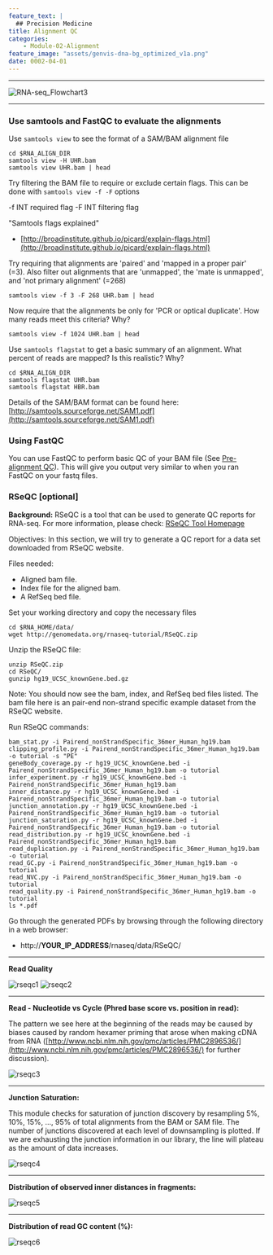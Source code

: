 ```yaml
---
feature_text: |
  ## Precision Medicine
title: Alignment QC
categories:
    - Module-02-Alignment
feature_image: "assets/genvis-dna-bg_optimized_v1a.png"
date: 0002-04-01
---
```


***

![RNA-seq_Flowchart3](/assets/module_2/RNA-seq_Flowchart3.png)

***

### Use samtools and FastQC to evaluate the alignments
Use `samtools view` to see the format of a SAM/BAM alignment file

    cd $RNA_ALIGN_DIR
    samtools view -H UHR.bam
    samtools view UHR.bam | head

Try filtering the BAM file to require or exclude certain flags. This can be done with `samtools view -f -F` options

-f INT required flag -F INT filtering flag

"Samtools flags explained"

* [http://broadinstitute.github.io/picard/explain-flags.html](http://broadinstitute.github.io/picard/explain-flags.html)

Try requiring that alignments are 'paired' and 'mapped in a proper pair' (=3). Also filter out alignments that are 'unmapped', the 'mate is unmapped', and 'not primary alignment' (=268)

    samtools view -f 3 -F 268 UHR.bam | head

Now require that the alignments be only for 'PCR or optical duplicate'. How many reads meet this criteria? Why?

    samtools view -f 1024 UHR.bam | head

Use `samtools flagstat` to get a basic summary of an alignment. What percent of reads are mapped? Is this realistic? Why?

    cd $RNA_ALIGN_DIR
    samtools flagstat UHR.bam
    samtools flagstat HBR.bam

Details of the SAM/BAM format can be found here: [http://samtools.sourceforge.net/SAM1.pdf](http://samtools.sourceforge.net/SAM1.pdf)

### Using FastQC
You can use FastQC to perform basic QC of your BAM file (See [Pre-alignment QC](/_posts/0001-06-01-Pre-alignment_QC.md)). This will give you output very similar to when you ran FastQC on your fastq files.

### RSeQC [optional]
**Background:** RSeQC is a tool that can be used to generate QC reports for RNA-seq. For more information, please check: [RSeQC Tool Homepage](http://rseqc.sourceforge.net/)

Objectives: In this section, we will try to generate a QC report for a data set downloaded from RSeQC website.

Files needed:

* Aligned bam file.
* Index file for the aligned bam.
* A RefSeq bed file.

Set your working directory and copy the necessary files

    cd $RNA_HOME/data/
    wget http://genomedata.org/rnaseq-tutorial/RSeQC.zip

Unzip the RSeQC file:

    unzip RSeQC.zip
    cd RSeQC/
    gunzip hg19_UCSC_knownGene.bed.gz

Note: You should now see the bam, index, and RefSeq bed files listed. The bam file here is an pair-end non-strand specific example dataset from the RSeQC website.

Run RSeQC commands:

    bam_stat.py -i Pairend_nonStrandSpecific_36mer_Human_hg19.bam
    clipping_profile.py -i Pairend_nonStrandSpecific_36mer_Human_hg19.bam -o tutorial -s "PE"
    geneBody_coverage.py -r hg19_UCSC_knownGene.bed -i Pairend_nonStrandSpecific_36mer_Human_hg19.bam -o tutorial
    infer_experiment.py -r hg19_UCSC_knownGene.bed -i Pairend_nonStrandSpecific_36mer_Human_hg19.bam
    inner_distance.py -r hg19_UCSC_knownGene.bed -i Pairend_nonStrandSpecific_36mer_Human_hg19.bam -o tutorial
    junction_annotation.py -r hg19_UCSC_knownGene.bed -i Pairend_nonStrandSpecific_36mer_Human_hg19.bam -o tutorial
    junction_saturation.py -r hg19_UCSC_knownGene.bed -i Pairend_nonStrandSpecific_36mer_Human_hg19.bam -o tutorial
    read_distribution.py -r hg19_UCSC_knownGene.bed -i Pairend_nonStrandSpecific_36mer_Human_hg19.bam
    read_duplication.py -i Pairend_nonStrandSpecific_36mer_Human_hg19.bam -o tutorial
    read_GC.py -i Pairend_nonStrandSpecific_36mer_Human_hg19.bam -o tutorial
    read_NVC.py -i Pairend_nonStrandSpecific_36mer_Human_hg19.bam -o tutorial
    read_quality.py -i Pairend_nonStrandSpecific_36mer_Human_hg19.bam -o tutorial
    ls *.pdf

Go through the generated PDFs by browsing through the following directory in a web browser:

* http://**YOUR_IP_ADDRESS**/rnaseq/data/RSeQC/

***

**Read Quality**

![rseqc1](/assets/module_2/rseqc1.png)
![rseqc2](/assets/module_2/rseqc2.png)

***

**Read - Nucleotide vs Cycle (Phred base score vs. position in read):**

The pattern we see here at the beginning of the reads may be caused by biases caused by random hexamer priming that arose when making cDNA from RNA ([http://www.ncbi.nlm.nih.gov/pmc/articles/PMC2896536/](http://www.ncbi.nlm.nih.gov/pmc/articles/PMC2896536/) for further discussion).

![rseqc3](/assets/module_2/rseqc3.png)

***

**Junction Saturation:**

This module checks for saturation of junction discovery by resampling 5%, 10%, 15%, ..., 95% of total alignments from the BAM or SAM file. The number of junctions discovered at each level of downsampling is plotted. If we are exhausting the junction information in our library, the line will plateau as the amount of data increases.

![rseqc4](/assets/module_2/rseqc4.png)

***

**Distribution of observed inner distances in fragments:**

![rseqc5](/assets/module_2/rseqc5.png)

***

**Distribution of read GC content (%):**

![rseqc6](/assets/module_2/rseqc6.png)
